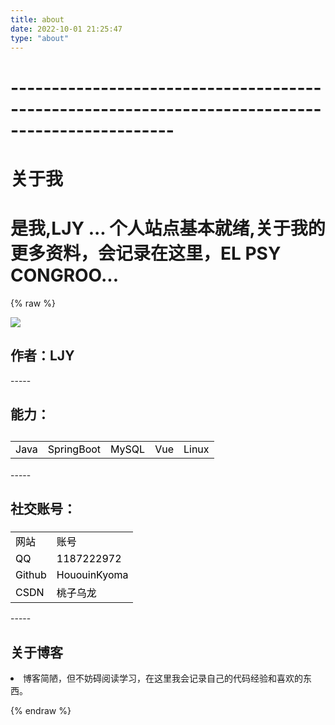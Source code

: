 ```yaml
---
title: about
date: 2022-10-01 21:25:47
type: "about"
---
```

# ------------------------------------------------------------------------------------------------
# 关于我
# 是我,LJY ... 个人站点基本就绪,关于我的更多资料，会记录在这里，EL PSY CONGROO...
{% raw %}
<!DOCTYPE html>
<html lang="zh">
<img src="http://rj14g4lmx.hn-bkt.clouddn.com/344627.jpg?e=1664695434&token=5cY5isUwnWxhHy9by8dXj_7KzhGltt65LpNLxxqh:3mE2LtDr0dcya1Ph6-tcV0iemDw=" />


<h2>作者：LJY</h2>
-----
<h2>能力：</h2>
<h2>
<table style="color:#000000">
    <tr>
        <td>Java</td>
        <td>SpringBoot</td>
        <td>MySQL</td>
        <td>Vue</td>
        <td>Linux</td>
    </tr>
</table>
</h2>
-----
<h2>社交账号：</h2>
<h3>
<table style="color:#000000">
    <tr>
        <td>网站</td>
        <td>账号</td>
    </tr>
    <tr>
        <td>QQ</td>
        <td>1187222972</td>
    </tr>
    <tr>
        <td>Github</td>
        <td>HououinKyoma</td>
    </tr>
    <tr>
        <td>CSDN</td>
        <td>桃子乌龙</td>
    </tr>
</table>
</h3>
-----
<h2>关于博客</h2>
<li>博客简陋，但不妨碍阅读学习，在这里我会记录自己的代码经验和喜欢的东西。</li>
</html>

{% endraw %}

